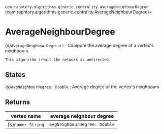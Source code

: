 `com.raphtory.algorithms.generic.centrality.AverageNeighbourDegree`
(com.raphtory.algorithms.generic.centrality.AverageNeighbourDegree)=
# AverageNeighbourDegree

{s}`AverageNeighbourDegree()`
 : Compute the average degree of a vertex's neighbours

 ```{note}
 This algorithm treats the network as undirected.
 ```

## States

 {s}`avgNeighbourDegree: Double`
   : Average degree of the vertex's neighbours

## Returns

 | vertex name       | average neighbour degree     |
 | ----------------- | ---------------------------- |
 | {s}`name: String` | `avgNeighbourDegree: Double` |